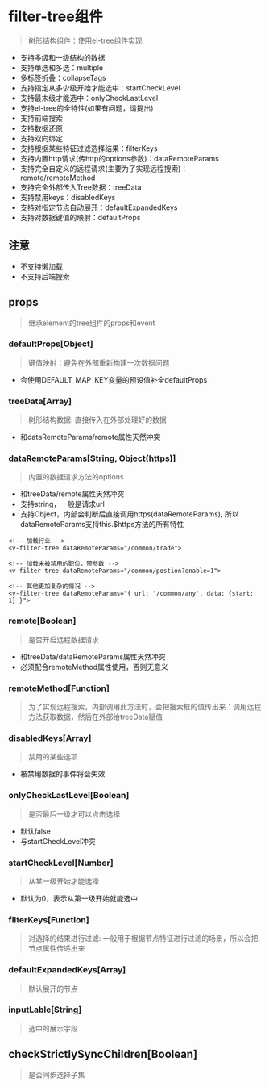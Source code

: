# filter-tree组件

> 树形结构组件：使用el-tree组件实现

- 支持多级和一级结构的数据
- 支持单选和多选：multiple
- 多标签折叠：collapseTags
- 支持指定从多少级开始才能选中：startCheckLevel
- 支持最末级才能选中：onlyCheckLastLevel
- 支持el-tree的全特性(如果有问题，请提出)
- 支持前端搜索
- 支持数据还原
- 支持双向绑定
- 支持根据某些特征过滤选择结果：filterKeys
- 支持内置http请求(传http的options参数)：dataRemoteParams
- 支持完全自定义的远程请求(主要为了实现远程搜索)：remote/remoteMethod
- 支持完全外部传入Tree数据：treeData
- 支持禁用keys：disabledKeys
- 支持对指定节点自动展开：defaultExpandedKeys
- 支持对数据键值的映射：defaultProps


## 注意

- 不支持懒加载
- 不支持后端搜索

## props

> 继承element的tree组件的props和event

### defaultProps[Object]

> 键值映射：避免在外部重新构建一次数据问题

- 会使用DEFAULT_MAP_KEY变量的预设值补全defaultProps

### treeData[Array]

> 树形结构数据: 直接传入在外部处理好的数据

- 和dataRemoteParams/remote属性天然冲突

### dataRemoteParams[String, Object(https)]

> 内置的数据请求方法的options

- 和treeData/remote属性天然冲突
- 支持string，一般是请求url
- 支持Object，内部会判断后直接调用https(dataRemoteParams), 所以dataRemoteParams支持this.$https方法的所有特性

``` vue
<!-- 加载行业 -->
<v-filter-tree dataRemoteParams="/common/trade">

<!-- 加载未被禁用的职位，带参数 -->
<v-filter-tree dataRemoteParams="/common/postion?enable=1">

<!-- 其他更加复杂的情况 -->
<v-filter-tree dataRemoteParams="{ url: '/common/any', data: {start: 1} }">

```

### remote[Boolean]

> 是否开启远程数据请求

- 和treeData/dataRemoteParams属性天然冲突
- 必须配合remoteMethod属性使用，否则无意义

### remoteMethod[Function]

> 为了实现远程搜索，内部调用此方法时，会把搜索框的值传出来：调用远程方法获取数据，然后在外部给treeData赋值

### disabledKeys[Array]

> 禁用的某些选项

- 被禁用数据的事件将会失效

### onlyCheckLastLevel[Boolean]

> 是否最后一级才可以点击选择

- 默认false
- 与startCheckLevel冲突

### startCheckLevel[Number]

> 从某一级开始才能选择

- 默认为0，表示从第一级开始就能选中

### filterKeys[Function]

> 对选择的结果进行过滤: 一般用于根据节点特征进行过滤的场景，所以会把节点属性传递出来

### defaultExpandedKeys[Array]

> 默认展开的节点

### inputLable[String] 

> 选中的展示字段

## checkStrictlySyncChildren[Boolean]

> 是否同步选择子集
